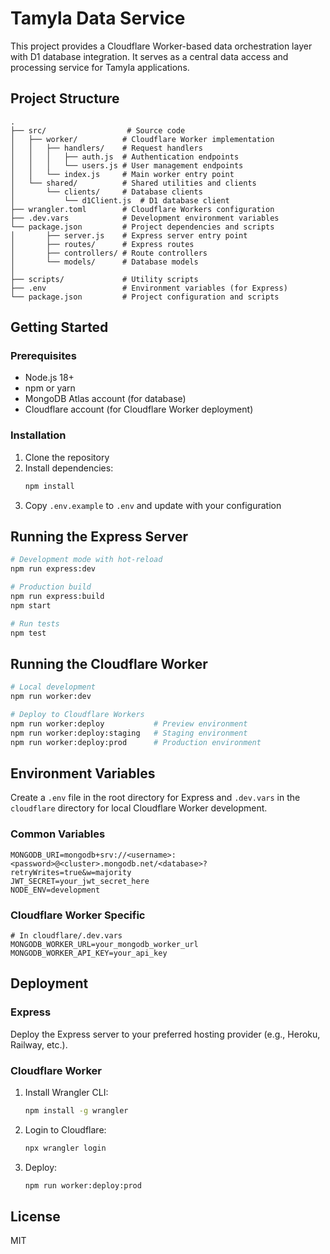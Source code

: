 # Tamyla Data Service

This project provides a Cloudflare Worker-based data orchestration layer with D1 database integration. It serves as a central data access and processing service for Tamyla applications.

## Project Structure

```
.
├── src/                  # Source code
│   ├── worker/          # Cloudflare Worker implementation
│   │   ├── handlers/    # Request handlers
│   │   │   ├── auth.js  # Authentication endpoints
│   │   │   └── users.js # User management endpoints
│   │   └── index.js     # Main worker entry point
│   └── shared/          # Shared utilities and clients
│       └── clients/     # Database clients
│           └── d1Client.js  # D1 database client
├── wrangler.toml        # Cloudflare Workers configuration
├── .dev.vars            # Development environment variables
└── package.json         # Project dependencies and scripts
│       ├── server.js    # Express server entry point
│       ├── routes/      # Express routes
│       ├── controllers/ # Route controllers
│       └── models/      # Database models
│
├── scripts/             # Utility scripts
├── .env                 # Environment variables (for Express)
└── package.json         # Project configuration and scripts
```

## Getting Started

### Prerequisites

- Node.js 18+
- npm or yarn
- MongoDB Atlas account (for database)
- Cloudflare account (for Cloudflare Worker deployment)

### Installation

1. Clone the repository
2. Install dependencies:
   ```bash
   npm install
   ```
3. Copy `.env.example` to `.env` and update with your configuration

## Running the Express Server

```bash
# Development mode with hot-reload
npm run express:dev

# Production build
npm run express:build
npm start

# Run tests
npm test
```

## Running the Cloudflare Worker

```bash
# Local development
npm run worker:dev

# Deploy to Cloudflare Workers
npm run worker:deploy           # Preview environment
npm run worker:deploy:staging   # Staging environment
npm run worker:deploy:prod      # Production environment
```

## Environment Variables

Create a `.env` file in the root directory for Express and `.dev.vars` in the `cloudflare` directory for local Cloudflare Worker development.

### Common Variables

```
MONGODB_URI=mongodb+srv://<username>:<password>@<cluster>.mongodb.net/<database>?retryWrites=true&w=majority
JWT_SECRET=your_jwt_secret_here
NODE_ENV=development
```

### Cloudflare Worker Specific

```
# In cloudflare/.dev.vars
MONGODB_WORKER_URL=your_mongodb_worker_url
MONGODB_WORKER_API_KEY=your_api_key
```

## Deployment

### Express

Deploy the Express server to your preferred hosting provider (e.g., Heroku, Railway, etc.).

### Cloudflare Worker

1. Install Wrangler CLI:
   ```bash
   npm install -g wrangler
   ```

2. Login to Cloudflare:
   ```bash
   npx wrangler login
   ```

3. Deploy:
   ```bash
   npm run worker:deploy:prod
   ```

## License

MIT
